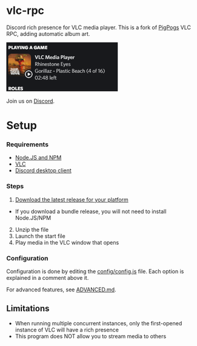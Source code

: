# vlc-rpc

Discord rich presence for VLC media player.
This is a fork of [PigPogs](https://github.com/Pigpog/vlc-discord-rpc) VLC RPC, adding automatic album art.

![Example](./example.png)

Join us on [Discord](https://discord.gg/CHegxjdFCD).

# Setup

### Requirements

- [Node.JS and NPM](https://nodejs.org/en/)
- [VLC](https://www.videolan.org/index.html)
- [Discord desktop client](https://discord.com/)

### Steps

 1. [Download the latest release for your platform](https://github.com/GreenDiscord/vlc-rpc/releases)
  - If you download a bundle release, you will not need to install Node.JS/NPM
 2. Unzip the file
 3. Launch the start file
 4. Play media in the VLC window that opens

### Configuration

Configuration is done by editing the [config/config.js](./config/config.js) file.
Each option is explained in a comment above it.

For advanced features, see [ADVANCED.md](./info/ADVANCED.md).

## Limitations

 - When running multiple concurrent instances, only the first-opened instance of VLC will have a rich presence
 - This program does NOT allow you to stream media to others


